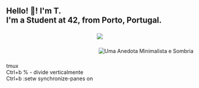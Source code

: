 <h2 align="left">Hello! 👋! I'm T.<br>I'm a Student at 42, from Porto, Portugal.</h2>

###

<div align="center">
  <img src="https://profile-counter.glitch.me/CreaTico6/count.svg?"  />
</div>

###

<div align="right">
  <img src="https://readme-jokes.vercel.app/api?hide_border=false" alt="Uma Anedota Minimalista e Sombria"/>
</div>

###

tmux<br>
Ctrl+b % - divide verticalmente<br>
Ctrl+b :setw synchronize-panes on

###
